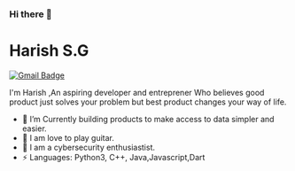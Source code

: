 ### Hi there 👋


# Harish S.G
[![Gmail Badge](https://img.shields.io/badge/-harishsg99@gmail.com-c14438?style=flat-square&logo=Gmail&logoColor=white&link=mailto:harishsg99@gmail.com)](mailto:harishsg99@gmail.com)

I'm Harish ,An aspiring developer and entreprener Who believes good product just solves your problem but best product changes your way of life.

- 🔭 I’m Currently building products to make access to data simpler and easier.
- 🌱 I am love to play guitar.
- 🌱 I am a cybersecurity enthusiastist.
- ⚡ Languages: Python3, C++, Java,Javascript,Dart 
